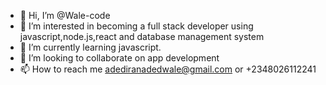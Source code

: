 - 👋 Hi, I’m @Wale-code
- 👀 I’m interested in becoming a full stack developer using javascript,node.js,react and database management system 
- 🌱 I’m currently learning javascript. 
- 💞️ I’m looking to collaborate on app development 
- 📫 How to reach me adediranadedwale@gmail.com or +2348026112241

<!---
Wale-code/Wale-code is a ✨ special ✨ repository because its `README.md` (this file) appears on your GitHub profile.
You can click the Preview link to take a look at your changes.
--->
